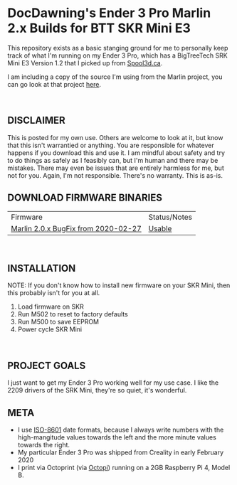 <H1>DocDawning's Ender 3 Pro Marlin 2.x Builds for BTT SKR Mini E3</H1>
<p>This repository exists as a basic stanging ground for me to personally keep track of what I'm running on my Ender 3 Pro, which has a BigTreeTech SRK Mini E3 Version 1.2 that I picked up from <a href="https://spool3d.ca/bigtreetech-skr-mini-e3-v1-2-control-board-with-tmc-2209-uart/">Spool3d.ca</a>.</p>

<p>I am including a copy of the source I'm using from the Marlin project, you can go look at that project <a href="https://github.com/MarlinFirmware/Marlin">here</a>.</p>

<BR />
<H2>DISCLAIMER</H2>
This is posted for my own use. Others are welcome to look at it, but know that this isn't warrantied or anything. You are responsible for whatever happens if you download this and use it. I am mindful about safety and try to do things as safely as I feasibly can, but I'm human and there may be mistakes. There may even be issues that are entirely harmless for me, but not for you. Again, I'm not responsible. There's no warranty. This is as-is.

<BR />
<H2>DOWNLOAD FIRMWARE BINARIES</H2>
<TABLE>
<TR><TD>Firmware</TD><TD>Status/Notes</TD></TR>
<TR>
	<TD><a href="https://github.com/docdawning/ender-3-pro-skr-mini-e3-v12/blob/master/Marlin-2.0.x/Marlin-bugfix-2.0.x-20200227/FIRMWARE/firmware.bin?raw=true">Marlin 2.0.x BugFix from 2020-02-27</a></TD>
	<TD><a href="https://raw.githubusercontent.com/docdawning/ender-3-pro-skr-mini-e3-v12/master/Marlin-2.0.x/Marlin-bugfix-2.0.x-20200227/notes.txt">Usable</a></TD>
</TR>
</TABLE>

<BR />
<H2>INSTALLATION</H2>
NOTE: If you don't know how to install new firmware on your SKR Mini, then this probably isn't for you at all.<BR />

1. Load firmware on SKR
2. Run M502 to reset to factory defaults
3. Run M500 to save EEPROM
4. Power cycle SKR Mini

<BR />
<H2>PROJECT GOALS</H2>
I just want to get my Ender 3 Pro working well for my use case. I like the 2209 drivers of the SRK Mini, they're so quiet, it's wonderful.

<BR />
<H2>META</H2>
<UL>
	<LI>I use <a href="https://en.wikipedia.org/wiki/ISO_8601">ISO-8601</a> date formats, because I always write numbers with the high-mangitude values towards the left and the more minute values towards the right.</LI>
	<LI>My particular Ender 3 Pro was shipped from Creality in early February 2020</LI>
	<LI>I print via Octoprint (via <a href="https://octoprint.org/download/">Octopi</a>) running on a 2GB Raspberry Pi 4, Model B.</LI>
</UL>
